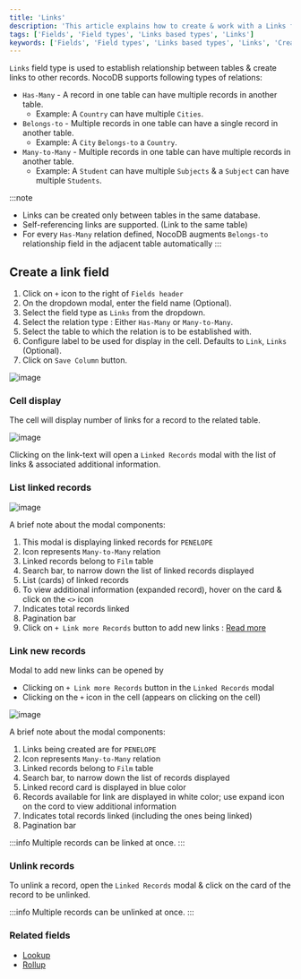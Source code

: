 ```yaml
---
title: 'Links'
description: 'This article explains how to create & work with a Links field.'
tags: ['Fields', 'Field types', 'Links based types', 'Links']
keywords: ['Fields', 'Field types', 'Links based types', 'Links', 'Create links field']
---
```



`Links` field type is used to establish relationship between tables & create links to other records. 
NocoDB supports following types of relations:
- `Has-Many` - A record in one table can have multiple records in another table. 
  - Example: A `Country` can have multiple `Cities`.
- `Belongs-to` - Multiple records in one table can have a single record in another table. 
  - Example: A `City` `Belongs-to` a `Country`.
- `Many-to-Many` - Multiple records in one table can have multiple records in another table. 
  - Example: A `Student` can have multiple `Subjects` & a `Subject` can have multiple `Students`. 

:::note
- Links can be created only between tables in the same database.
- Self-referencing links are supported. (Link to the same table)
- For every `Has-Many` relation defined, NocoDB augments `Belongs-to` relationship field in the adjacent table automatically
:::

## Create a link field
1. Click on `+` icon to the right of `Fields header`
2. On the dropdown modal, enter the field name (Optional).
3. Select the field type as `Links` from the dropdown.
4. Select the relation type : Either `Has-Many` or `Many-to-Many`.
5. Select the table to which the relation is to be established with.
6. Configure label to be used for display in the cell. Defaults to `Link`, `Links` (Optional).
7. Click on `Save Column` button.

![image](/img/v2/fields/types/links.png)

### Cell display
The cell will display number of links for a record to the related table. 

![image](/img/v2/fields/links-cell-display.png)

Clicking on the link-text will open a `Linked Records` modal with the list of links & associated additional information.

### List linked records

![image](/img/v2/fields/linked-record-modal.png)

A brief note about the modal components:
1. This modal is displaying linked records for `PENELOPE`
2. Icon represents `Many-to-Many` relation
3. Linked records belong to `Film` table
4. Search bar, to narrow down the list of linked records displayed
5. List (cards) of linked records
6. To view additional information (expanded record), hover on the card & click on the `<>` icon
7. Indicates total records linked
8. Pagination bar
9. Click on `+ Link more Records` button to add new links : [Read more](#link-new-records)
 
### Link new records

Modal to add new links can be opened by
- Clicking on `+ Link more Records` button in the `Linked Records` modal
- Clicking on the `+` icon in the cell (appears on clicking on the cell)

![image](/img/v2/fields/add-link-modal.png)

A brief note about the modal components:
1. Links being created are for `PENELOPE`
2. Icon represents `Many-to-Many` relation
3. Linked records belong to `Film` table
4. Search bar, to narrow down the list of records displayed
5. Linked record card is displayed in blue color
6. Records available for link are displayed in white color; use expand icon on the cord to view additional information
7. Indicates total records linked (including the ones being linked)
8. Pagination bar

:::info
Multiple records can be linked at once.
:::

### Unlink records
To unlink a record, open the `Linked Records` modal & click on the card of the record to be unlinked.

:::info
Multiple records can be unlinked at once.
:::

### Related fields
- [Lookup](020.lookup.md)
- [Rollup](030.rollup.md)